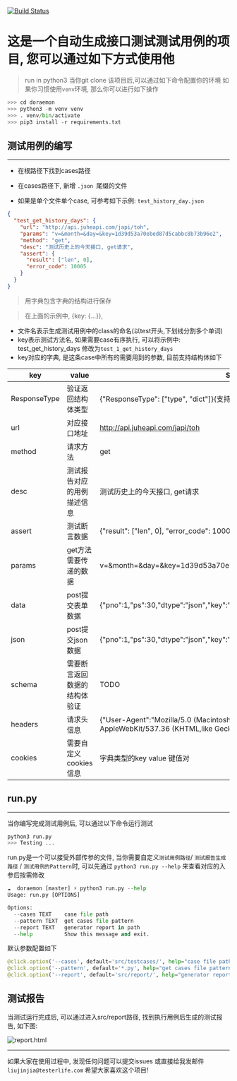 
[![Build Status](https://travis-ci.org/TesterlifeRaymond/doraemon.svg?branch=master)](https://travis-ci.org/TesterlifeRaymond/doraemon)

#   这是一个自动生成接口测试测试用例的项目, 您可以通过如下方式使用他

> run in python3
当你git clone 该项目后,可以通过如下命令配置你的环境
如果你习惯使用`venv`环境, 那么你可以进行如下操作
```python
>>> cd doraemon
>>> python3 -m venv venv
>>> . venv/bin/activate
>>> pip3 install -r requirements.txt
```
## 测试用例的编写
-----------------
* 在根路径下找到cases路径
* 在cases路径下, 新增 `.json `尾缀的文件

* 如果是单个文件单个case, 可参考如下示例: `test_history_day.json`


```json
{
  "test_get_history_days": {
    "url": "http://api.juheapi.com/japi/toh",
    "params": "v=&month=&day=&key=1d39d53a70ebed87d5cabbc8b73b96e2",
    "method": "get",
    "desc": "测试历史上的今天接口, get请求",
    "assert": {
      "result": ["len", 0],
      "error_code": 10005
    }
  }
}
```

> 用字典包含字典的结构进行保存

> 在上面的示例中, {key: {...}}, 
* 文件名表示生成测试用例中的class的命名(以test开头,下划线分割多个单词)
* key表示测试方法名, 如果需要case有序执行, 可以将示例中: test_get_history_days 修改为`test_1_get_history_days`
* key对应的字典, 是这条case中所有的需要用到的参数, 目前支持结构体如下



key | value | Sample
------------ | -------------| ----------------
ResponseType| 验证返回结构体类型 | {"ResponseType": ["type", "dict"]}(支持字段类型验证)   
url | 对应接口地址 | http://api.juheapi.com/japi/toh
method | 请求方法 | get
desc | 测试报告对应的用例描述信息 |  测试历史上的今天接口, get请求
assert | 测试断言数据 | {"result": ["len", 0], "error_code": 10005}
params | get方法需要传递的数据 | v=&month=&day=&key=1d39d53a70ebed87d5cabbc8b73b96e2
data | post提交表单数据 | {"pno":1,"ps":30,"dtype":"json","key":"4beb9d77d2b95ce9bec6d8363ee5a620"}
json | post提交json数据 | {"pno":1,"ps":30,"dtype":"json","key":"4beb9d77d2b95ce9bec6d8363ee5a620"}
schema | 需要断言返回数据的结构体验证 | TODO
headers | 请求头信息 | {"User-Agent":"Mozilla\/5.0 (Macintosh; Intel Mac OS X 10_12_6) AppleWebKit\/537.36 (KHTML,like Gecko) Chrome\/63.0.3239.132 Safari\/537.36"}
cookies | 需要自定义cookies信息 | 字典类型的key value 键值对


## run.py
----------------
当你编写完成测试用例后, 可以通过以下命令运行测试
```python
python3 run.py
>>> Testing ...
```

run.py是一个可以接受外部传参的文件, 当你需要自定义`测试用例路径`/ `测试报告生成路径` / `测试用例的Pattern`时, 可以先通过 ```python3 run.py --help``` 来查看对应的入参后按需修改

```python
☁  doraemon [master] ⚡ python3 run.py --help
Usage: run.py [OPTIONS]

Options:
  --cases TEXT    case file path
  --pattern TEXT  get cases file pattern
  --report TEXT   generator report in path
  --help          Show this message and exit.
```

默认参数配置如下
```python
@click.option('--cases', default='src/testcases/', help="case file path")
@click.option('--pattern', default='*.py', help="get cases file pattern")
@click.option('--report', default='src/report/', help="generator report in path")
```

## 测试报告

当测试运行完成后, 可以通过进入src/report路径, 找到执行用例后生成的测试报告, 如下图:

![report.html](https://raw.githubusercontent.com/TesterlifeRaymond/doraemon/master/imgs/%E6%B5%8B%E8%AF%95%E6%8A%A5%E5%91%8A.png)

--------------

如果大家在使用过程中, 发现任何问题可以提交issues 或直接给我发邮件`liujinjia@testerlife.com`
希望大家喜欢这个项目!

